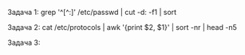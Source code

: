 Задача 1:
grep '^[^:]' /etc/passwd | cut -d: -f1 | sort

Задача 2:
cat /etc/protocols | awk '{print $2, $1}' | sort -nr | head -n5

Задача 3:
